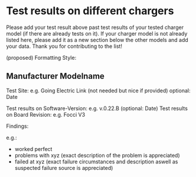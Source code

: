 # Test results on different chargers
Please add your test result above past test results of your tested charger model (if there are already tests on it). If your charger model is not already listed here, please add it as a new section below the other models and add your data.
Thank you for contributing to the list!

(proposed) Formatting Style:


## Manufacturer Modelname

Test Site: e.g. Going Electric Link (not needed but nice if provided)
optional: Date

Test results on Software-Version:   e.g. v.0.22.B (optional: Date)
Test results on Board Revision:     e.g. Focci V3

Findings:

e.g.:
- worked perfect
- problems with xyz (exact description of the problem is appreciated)
- failed at xyz (exact failure circumstances and description aswell as suspected failure source is appreciated)






